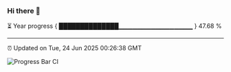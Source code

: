 ### Hi there 👋

⏳ Year progress { ██████████████▁▁▁▁▁▁▁▁▁▁▁▁▁▁▁▁ } 47.68 %

---

⏰ Updated on Tue, 24 Jun 2025 00:26:38 GMT

![Progress Bar CI](https://github.com/liununu/liununu/workflows/Progress%20Bar%20CI/badge.svg)
